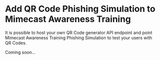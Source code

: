 # Add QR Code Phishing Simulation to Mimecast Awareness Training

It is possible to host your own QR Code generator API endpoint and point Mimecast Awareness Training Phishing Simulation to test your users with QR Codes.


Coming soon...
